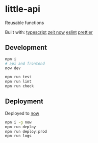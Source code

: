 # little-api

Reusable functions

Built with:
[typescript](http://www.typescriptlang.org/)
[zeit now](https://zeit.co)
[eslint](https://eslint.org/)
[prettier](https://prettier.io/)

## Development

```bash
npm i
# api and frontend
now dev

npm run test
npm run lint
npm run check
```

## Deployment

Deployed to [now](https://zeit.co/littlemooon/little-api)

```bash
npm i -g now
npm run deploy
npm run deploy:prod
npm run logs
```
